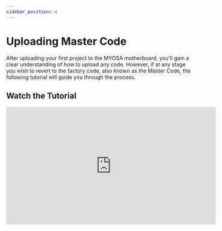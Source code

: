 ```yaml
---
sidebar_position: 4
---
```


# Uploading Master Code

After uploading your first project to the MYOSA motherboard, you'll gain a clear understanding of how to upload any code. However, if at any stage you wish to revert to the factory code, also known as the Master Code, the following tutorial will guide you through the process.

## Watch the Tutorial

<iframe width="560" height="315" src="https://www.youtube.com/embed/X0q__X7cU18" title="YouTube video player" frameborder="0" allow="accelerometer; autoplay; clipboard-write; encrypted-media; gyroscope; picture-in-picture" allowfullscreen></iframe>
